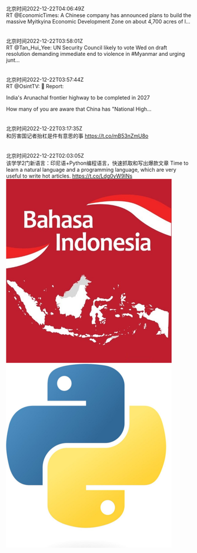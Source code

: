 北京时间2022-12-22T04:06:49Z<br>RT @EconomicTimes: A Chinese company has announced plans to build the massive Myitkyina Economic Development Zone on about 4,700 acres of l…<br><br><br>北京时间2022-12-22T03:58:01Z<br>RT @Tan_Hui_Yee: UN Security Council likely to vote Wed on draft resolution demanding immediate end to violence in #Myanmar and urging junt…<br><br><br>北京时间2022-12-22T03:57:44Z<br>RT @OsintTV: 🚨 Report:

India's Arunachal frontier highway to be completed in 2027

How many of you are aware that China has "National High…<br><br><br>北京时间2022-12-22T03:17:35Z<br>和厉害国记者抬杠是件有意思的事
https://t.co/mB53nZmU8o<br><br><br>北京时间2022-12-22T02:03:05Z<br>该学学2门新语言：印尼语+Python编程语言，快速抓取和写出爆款文章
Time to learn a natural language and a programming language, which are very useful to write hot articles. https://t.co/Ldg0yW9INs<br><img src='/temp/image/2022/n-Month-12/1605624916761403394_0.jpg' width='450' height='500'><img src='/temp/image/2022/n-Month-12/1605624916761403394_1.jpg' width='450' height='500'><br><br>